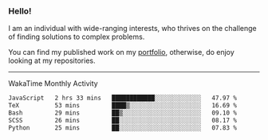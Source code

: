 ### Hello!

I am an individual with wide-ranging interests, who thrives on the challenge of finding solutions to complex problems.

You can find my published work on my [portfolio](https://bumbleboss.xyz/work), otherwise, do enjoy looking at my repositories.

---

WakaTime Monthly Activity

<!--START_SECTION:waka-->

```txt
JavaScript   2 hrs 33 mins   ████████████░░░░░░░░░░░░░   47.97 %
TeX          53 mins         ████▒░░░░░░░░░░░░░░░░░░░░   16.69 %
Bash         29 mins         ██▒░░░░░░░░░░░░░░░░░░░░░░   09.10 %
SCSS         26 mins         ██░░░░░░░░░░░░░░░░░░░░░░░   08.17 %
Python       25 mins         ██░░░░░░░░░░░░░░░░░░░░░░░   07.83 %
```

<!--END_SECTION:waka-->
